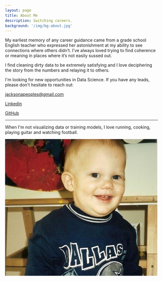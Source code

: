 ```yaml
---
layout: page
title: About Me
description: Switching careers.
background: '/img/bg-about.jpg'
---
```


My earliest memory of any career guidance came from a grade school English teacher who expressed her astonishment at my ability to see connections where others didn’t. I’ve always loved trying to find coherence or meaning in places where it’s not easily sussed out.

I find cleaning dirty data to be extremely satisfying and I love deciphering the story from the numbers and relaying it to others.

I'm looking for new opportunities in Data Science. If you have any leads, please don't hesitate to reach out:

<jacksonapeoples@gmail.com>

[Linkedin](https://www.linkedin.com/in/jacksonpeoples/)

[GitHub](https://github.com/jacksonpeoples)

***

When I'm not visualizing data or training models, I love running, cooking, playing guitar and watching football.

![baby](/img/Jackson-1-cowboys.JPEG)